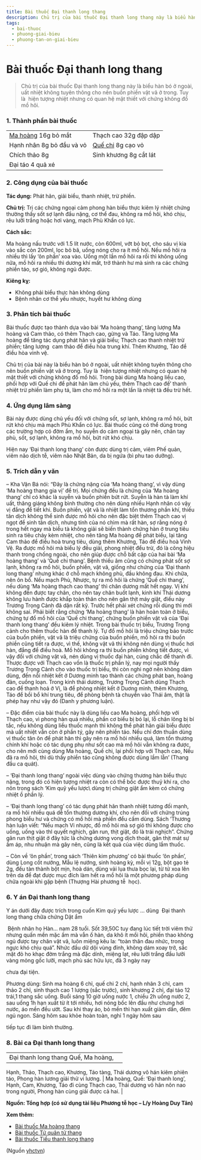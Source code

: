 ```yaml
---
title: Bài thuốc Đại thanh long thang
description: Chủ trị của bài thuốc Đại thanh long thang này là biểu hàn bó ở ngoài, uất nhiệt không tuyên thông cho nên buồn phiền vật vã ở trong. Tuy là  hiện tượng nhiệt nhưng có quan hệ mật thiết với chứng không đổ mồ hôi.
tags:
  - bai-thuoc
  - phuong-giai-bieu
  - phuong-tan-on-giai-bieu
---
```


# Bài thuốc Đại thanh long thang 

> Chủ trị của bài thuốc Đại thanh long thang này là biểu hàn bó ở ngoài, uất nhiệt không tuyên thông cho nên buồn phiền vật vã ở trong. Tuy là  hiện tượng nhiệt nhưng có quan hệ mật thiết với chứng không đổ mồ hôi.

### 1. Thành phần bài thuốc

|  |  |
| --- | --- |
| [Ma hoàng](/yhctvn/vi-thuoc-ma-hoang) 16g bỏ mắt | Thạch cao 32g đập dập |
| Hạnh nhân 8g bỏ đầu và vỏ | [Quế chi](/yhctvn/vi-thuoc-que-chi-2) 8g cạo vỏ |
| Chích thảo 8g | Sinh khương 8g cắt lát |
|  Đại táo 4 quả xé |  |

### 2. Công dụng của bài thuốc

**Tác dụng:** Phát hãn, giải biểu, thanh nhiệt, trừ phiền. 

**Chủ trị:** Trị các chứng ngoại cảm phong hàn biểu thực kiêm lý nhiệt chứng thường thấy sốt sợ lạnh đầu nặng, cơ thể đau, không ra mồ hôi, khó chịu, rêu lưỡi trắng hoặc hơi vàng, mạch Phù Khẩn có lực.

**Cách sắc:**

Ma hoàng nấu trước với 1.5 lít nước, còn 600ml, vớt bỏ bọt, cho sáu vị kia vào sắc còn 200ml, lọc bỏ bã, uống nóng cho ra ít mồ hôi. Nếu mồ hôi ra nhiều thì lấy ‘ôn phấn’ xoa vào. Uống một lần mồ hôi ra rồi thì không uống nữa, mồ hôi ra nhiều thì dương khí mất, trở thành hư mà sinh ra các chứng phiền táo, sợ gió, không ngủ được.

**Kiêng kỵ:**

* Không phải biểu thực hàn không dùng
* Bệnh nhân cơ thể yếu nhược, huyết hư không dùng

### 3. Phân tích bài thuốc

Bài thuốc được tạo thành dựa vào bài ‘Ma hoàng thang’, tăng lượng Ma hoàng và Cam thảo, có thêm Thạch cao, gừng và Táo. Tăng lượng Ma hoàng để tăng tác dụng phát hãn và giải biểu; Thạch cao thanh nhiệt trừ phiền; tăng lượng  cam thảo để điều hòa trung khí. Thêm Khương, Táo để điều hòa vinh vệ.

Chủ trị của bài này là biểu hàn bó ở ngoài, uất nhiệt không tuyên thông cho nên buồn phiền vật vã ở trong. Tuy là  hiện tượng nhiệt nhưng có quan hệ mật thiết với chứng không đổ mồ hôi. Trong bài dùng Ma hoàng liều cao, phối hợp với Quế chi để phát hãn làm chủ yếu, thêm Thạch cao đế’ thanh nhiệt trừ phiền làm phụ tá, làm cho mồ hôi ra một lần là nhiệt tà đều trừ hết.

### 4. Ứng dụng lâm sàng

Bài này được dùng chủ yếu đối với chứng sốt, sợ lạnh, không ra mồ hôi, bứt rứt khó chịu mà mạch Phù Khẩn có lực. Bài thuốc cũng có thể dùng trong các trường hợp có đờm ẩm, ho suyễn do cảm ngoại tà gây nên, chân tay phù, sốt, sợ lạnh, không ra mồ hôi, bứt rứt khó chịu.

Hiện nay ‘Đại thanh long thang’ còn được dùng trị cảm, viêm Phế quản, viêm não dịch tễ, viêm não Nhật Bản, da bị ngứa (bì phu tao dưỡng).

### 5. Trích dẫn y văn

– Kha Vận Bá nói: “Đây là chứng nặng của ‘Ma hoàng thang’, vì vậy dùng ‘Ma hoàng thang gia vị’ để trị. Mọi chứng đều là chứng của ‘Ma hoàng thang’ chỉ có khác là suyễn và buồn phiền bứt rứt. Suyễn là hàn tà làm khí uất, thăng giáng không bình thường cho nên dùng nhiều Hạnh nhân có vậy vị đắng để tiết khi. Buồn phiền, vật vã là nhiệt làm tổn thương phần khí, thiếu tân dịch không thể sinh được mồ hôi cho nên đặc biệt thêm Thạch cao vị ngọt để sinh tân dịch, nhưng tính của nó chìm mà rất hàn, sợ rằng nóng ở trong hết ngay mà biểu tà không giải sẽ biến thành chứng hàn ở trung tiêu sinh ra tiêu chảy kèm nhiệt, cho nên tăng Ma hoàng để phát biểu, lại tăng Cam thảo để điều hoà trung tiêu, dùng thêm Khương, Táo để điều hoà Vinh Vệ. Ra được mồ hôi mà biểu lý đều giải, phong nhiệt đểu trừ, đó là công hiệu thanh trong chống ngoài, cho nên giúp được chỗ bất cập của hai bài ‘Ma hoàng thang’ và ‘Quế chi thang’. Bệnh thiếu âm cũng có chứng phát sốt sợ lạnh, không ra mồ hôi, buồn phiền, vật vã, giống như chứng của ‘Đại thanh long thang’ nhưng khác ở chỗ mạch không phù, đầu không đau. Khi chữa, nên ôn bổ. Nếu mạch Phù, Nhược, tự ra mồ hôi là chứng ‘Quế chi thang’, nếu dùng ‘Ma họàng thạch cao thang’ thì chân dương mất hết ngay. Vị khí không đến được tay chân, cho nên tay chân buốt lạnh, kinh khí Thái dương không lưu hành được khắp toàn thân cho nên gân thịt máy giật, điếu này Trương Trọng Cảnh đã dặn rất kỹ. Trước hết phải xét chứng rối dùng thì mới không sai. Phải biết rằng chứng ‘Ma hoàng thang’ là hàn hoàn toàn ở biểu, chứng tự đổ mồ hôi của ‘Quế chi thang’, chứng buồn phiền vật vã của ‘Đại thanh long thang’ đều kiêm lý nhiệt. Trong bài thuốc trị biểu, Trương Trọng cảnh cho thêm thuốc hàn để thanh lý. Tự đổ mồ hôi là triệu chứng báo trước của buồn phiền, vật vã là triệu chứng của buồn phiền, mồ hôi ra thi buồn phiền cũng tiết ra được, vì thế, không vật vã thì không nên dùng vị thuốc hơi hàn, đắng để điều hoà. Mồ hôi không ra thì buồn phiền không tiết được, vì vậy đối với chứng vật vã, nén dùng vị thuốc đại hàn, cúng chắc để thanh đi. Thược được với Thạch cao vốn là thuốc trị phần lý, nay mọi người thấy Trương Trọng Cảnh cho vào thuốc trị biểu, thì còn nghi ngờ nên không dám dùng, đến nỗi nhiệt kết ở Dương minh tạo thành các chứng phát ban, hoàng đản, cuồng loạn. Trong kinh thái dương, Trương Trọng Cảnh dùng Thạch cao để thanh hoả ở Vị, là để phòng nhiệt kết ở Duơng minh, thêm Khương, Táo để bồi bổ khí trung tiêu, để phòng bệnh tà chuyển vào Thái âm, thật là phép hay như vậy đó (Danh y phương luận).

– Đặc điểm của bài thuốc này là dùng liều cao Ma hoàng, phối hợp với Thạch cao, vì phong hàn quá nhiều, phần cơ biểu bị bó lại, lỗ chân lông bị bí tắc, nếu không dùng liều thuốc mạnh thì không thể phát hãn giải biểu được mà uất nhiệt vẫn còn ở phần tý, gây nên phiền táo. Nếu chỉ đơn thuần dùng vị thuốc tân ôn để phát hãn thì gây nên ra mồ hỏi nhiều quá, làm tổn thương chính khí hoặc có tác dụng phụ như sốt cao mà mồ hôi vẫn không ra được, cho nên mới cùng dùng Ma hoàng, Quế chi, lại phối hợp với Thạch cao, Nếu đã ra mồ hôi, thì dù thấy phiền táo cũng không được dùng lầm lẫn’ (Thang đầu ca quát).

– ‘Đại thanh long thang’ ngoài việc dùng vào chứng thương hàn biểu thực nặng, trong đó có hiện tượng nhiệt ra còn có thể bốc được thuỷ khí ra, cho nôn trong sách ‘Kim quỹ yếu lược\ dùng trị chứng giật ẩm kèm có chứng nhiệt ồ phần lý.

– ‘Đại thanh long thang’ có tác dụng phát hãn thanh nhiệt tương đối mạnh, ra mồ hôi nhiều quá dễ tổn thương dương khí, cho nên đối với chứng trúng phong biểu hư và chứng có mồ hôi mà phiền đểu cấm dùng. Sách ‘Thương hàn luận viết: “Nếu mạch Vi nhược, đổ mồ hôi mà sợ gió thì không được cho uống, uống vào thl quyết nghịch, gân run, thịt giật, đó là trái nghịch”. Chứng gân run thịt giật ở đây tức là chứng dương vong dịch thoát, gân thịt mát sự ấm áp, nhu nhuận mà gây nên, cũng là kết quả của việc dùng lầm thuốc.

– Còn về ‘ôn phần’, trong sách ‘Thiên kim phương’ có bài thuốc ‘ôn phần’, dùng Long cốt nướng, Mẫu lệ nướng, sinh hoàng kỳ, mỗi vị 12g, bột gạo tẻ 2g, đếu tàn thành bột mịn, hoà dán, dùng vải lụa thưa bọc lại, từ tử xoa lên trên da để đạt được mục đích làm hết ra mồ hôi là một phương pháp dùng chữa ngoài khi gặp bệnh (Thượng Hài phương tễ  học).

### 6. Y án Đại thanh long thang

Y án dưới đây được trích trong cuốn Kim quỹ yếu lược … dùng  Đại thanh long thang chữa chứng Dật ẩm

 Bệnh nhân họ Hàn… nam 28 tuổi. Sốt 39,50C tuy đang lúc tiết trời viêm thử nhưng quấn mền mặc ấm mà vẫn ố hàn, da khô ít mồi hôi, phiền thao không ngủ được tay chân vật vã, luôn miệng kêu la: “toàn thân đau nhức, trong ngực khó chịu quá”. Nhức đầu dữ dội vùng đỉnh, không dám xoay trở, sắc mặt đỏ ho khạc đờm trắng mà đặc dính, miệng lạt, rêu lưỡi trắng đầu lưỡi vàng mỏng gốc lưỡi, mạch phù sác hữu lực, đã 3 ngày nay  

chưa đại tiện. 

Phương dùng: Sinh ma hoàng 6 chỉ, quế chi 2 chỉ, hạnh nhân 3 chỉ, cam thảo 2 chỉ, sinh thạch cao 1 lượng (sắc trước), sinh khương 2 chỉ, đại táo 12 trái,1 thang sắc uống. Buổi sáng 10 giờ uống nước 1, chiều 2h uống nước 2, sau uống 1h hạn xuất từ ít tới nhiều, hơi nóng bốc lên đầu như chưng hơi nước, áo mền đều ướt. Sau khi thay áo, bỏ mền thì hạn xuất giảm dần, đêm ngủ ngon. Sáng hôm sau khỏe hoàn toàn, nghỉ 1 ngày hôm sau  

tiếp tục đi làm bình thường.

### 8. Bài ca Đại thanh long thang

|  |  |
| --- | --- |
| Đại thanh long thang Quế, Ma hoàng,
Hạnh, Thảo, Thạch cao, Khương, Táo tàng,
Thái dương vô hán kiêm phiên táo,
Phong hàn lương giải thử vi lương. | Ma hoàng, Quế: ‘Đại thanh long’,
Hạnh, Cam, Khương, Táo đi cùng Thạch cao,
Thái dương vô hãn nôn nao trong người,
Phong hàn cùng giải được cả hai. |

**Nguồn: Tổng hợp (có sử dụng tài liệu Phương tễ học – L/y Hoàng Duy Tân)**

**Xem thêm:**

* [Bài thuốc Ma hoàng thang](/yhctvn/bai-thuoc-ma-hoang-thang)
* [Bài thuốc Tứ quân tử thang](/yhctvn/bai-thuoc-tu-quan-tu-thang)
* [Bài thuốc Tiểu thanh long thang](/yhctvn/bai-thuoc-tieu-thanh-long-thang)

(Nguồn <a href="https://yhctvn.com/bai-thuoc-dai-thanh-long-thang/" target="_blank">yhctvn</a>)
